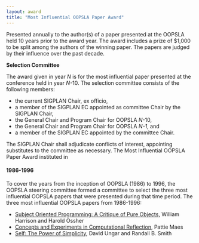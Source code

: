 ```yaml
---
layout: award
title: "Most Influential OOPSLA Paper Award"
---
```

Presented annually to the author(s) of a paper presented at the
OOPSLA held 10 years prior to the award year. The award includes a
prize of $1,000 to be split among the authors of the winning paper.
The papers are judged by their influence over the past decade.

**Selection Committee**

The award given in year *N* is for the most influential paper
presented at the conference held in year *N*-10. The selection
committee consists of the following members:

-   the current SIGPLAN Chair, ex officio,
-   a member of the SIGPLAN EC appointed as committee Chair by the
    SIGPLAN Chair,
-   the General Chair and Program Chair for OOPSLA *N*-10,
-   the General Chair and Program Chair for OOPSLA *N-1*, and
-   a member of the SIGPLAN EC appointed by the committee Chair.

The SIGPLAN Chair shall adjudicate conflicts of interest,
appointing substitutes to the committee as necessary.
The Most Influential OOPSLA Paper Award instituted in 

#### 1986-1996

To cover the years from the inception of OOPSLA (1986) to 1996, the
OOPSLA steering committee formed a committee to select the three
most influential OOPSLA papers that were presented during that time
period. The three most influential OOPSLA papers from 1986-1996:

 - [Subject Oriented Programming: A Critique of Pure Objects](http://doi.acm.org/10.1145/165854.165932), William Harrison and Harold Ossher
 - [Concepts and Experiments in Computational Reflection](http://doi.acm.org/10.1145/38765.38821), Pattie Maes
 - [Self: The Power of Simplicity](http://doi.acm.org/10.1145/38765.38828), David Ungar and Randall B. Smith
